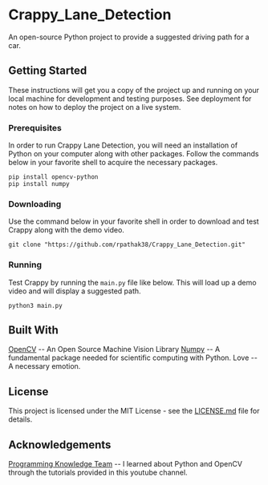 # Crappy_Lane_Detection
An open-source Python project to provide a suggested driving path for a car.

## Getting Started
These instructions will get you a copy of the project up and running on your local machine for development and testing purposes. See deployment for notes on how to deploy the project on a live system.

### Prerequisites
In order to run Crappy Lane Detection, you will need an installation of Python on your computer along with other packages. Follow the commands below in your favorite shell to acquire the necessary packages.
```
pip install opencv-python
pip install numpy
```

### Downloading
Use the command below in your favorite shell in order to download and test Crappy along with the demo video.
```
git clone "https://github.com/rpathak38/Crappy_Lane_Detection.git"
```

### Running
Test Crappy by running the ```main.py``` file like below. This will load up a demo video and will display a suggested path.
```
python3 main.py
```

## Built With
[OpenCV](https://github.com/opencv/opencv) -- An Open Source Machine Vision Library
[Numpy](https://github.com/numpy/numpy) -- A fundamental package needed for scientific computing with Python.
Love -- A necessary emotion.

## License
This project is licensed under the MIT License - see the [LICENSE.md](https://github.com/rpathak38/Crappy_Lane_Detection/blob/master/LICENSE) file for details.

## Acknowledgements
[Programming Knowledge Team](https://www.youtube.com/user/ProgrammingKnowledge) -- I learned about Python and OpenCV through the tutorials provided in this youtube channel.
